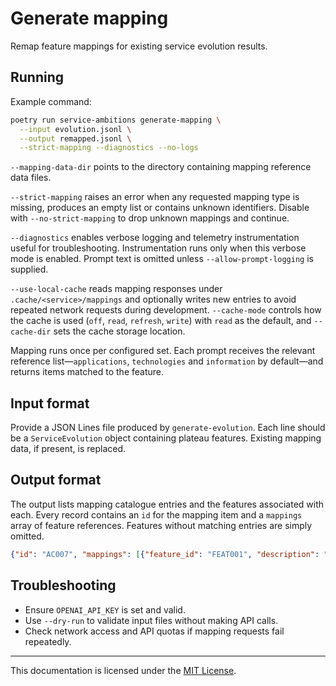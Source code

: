 # Generate mapping

Remap feature mappings for existing service evolution results.

## Running

Example command:

```bash
poetry run service-ambitions generate-mapping \
  --input evolution.jsonl \
  --output remapped.jsonl \
  --strict-mapping --diagnostics --no-logs
```

`--mapping-data-dir` points to the directory containing mapping reference data
files.

`--strict-mapping` raises an error when any requested mapping type is missing,
produces an empty list or contains unknown identifiers. Disable with
`--no-strict-mapping` to drop unknown mappings and continue.

`--diagnostics` enables verbose logging and telemetry instrumentation useful for
troubleshooting. Instrumentation runs only when this verbose mode is enabled.
Prompt text is omitted unless `--allow-prompt-logging` is supplied.

`--use-local-cache` reads mapping responses under `.cache/<service>/mappings` and
optionally writes new entries to avoid repeated network requests during
development. `--cache-mode` controls
how the cache is used (`off`, `read`, `refresh`, `write`) with `read` as the
default, and `--cache-dir` sets the cache storage location.

Mapping runs once per configured set. Each prompt receives the relevant
reference list—`applications`, `technologies` and `information` by default—and
returns items matched to the feature.

## Input format

Provide a JSON Lines file produced by `generate-evolution`. Each line should be a
`ServiceEvolution` object containing plateau features. Existing mapping data, if
present, is replaced.

## Output format

The output lists mapping catalogue entries and the features associated with
each. Every record contains an `id` for the mapping item and a `mappings` array
of feature references. Features without matching entries are simply omitted.

```json
{"id": "AC007", "mappings": [{"feature_id": "FEAT001", "description": "Student portal"}]}
```

## Troubleshooting

- Ensure `OPENAI_API_KEY` is set and valid.
- Use `--dry-run` to validate input files without making API calls.
- Check network access and API quotas if mapping requests fail repeatedly.

---

This documentation is licensed under the [MIT License](../LICENSE).
